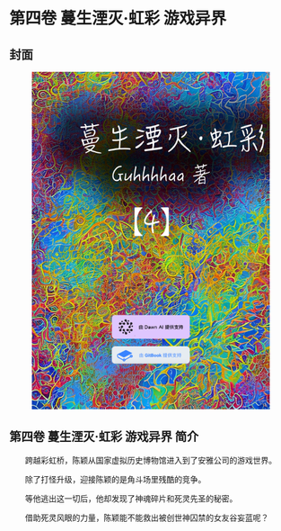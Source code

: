 # 第四卷 蔓生湮灭·虹彩 游戏异界

## 封面

<figure><img src="../../.gitbook/assets/4.png" alt=""><figcaption></figcaption></figure>

## 第四卷 蔓生湮灭·虹彩 游戏异界 简介

　　跨越彩虹桥，陈颖从国家虚拟历史博物馆进入到了安雅公司的游戏世界。

　　除了打怪升级，迎接陈颖的是角斗场里残酷的竞争。

　　等他逃出这一切后，他却发现了神魂碎片和死灵先圣的秘密。

　　借助死灵风眼的力量，陈颖能不能救出被创世神囚禁的女友谷妄蓝呢？
